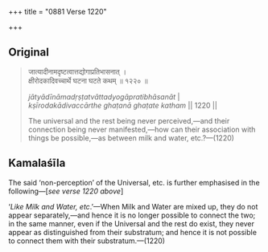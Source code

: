 +++
title = "0881 Verse 1220"

+++
## Original 
>
> जात्यादीनामदृष्टत्वात्तद्योगाप्रतिभासनात् ।  
> क्षीरोदकादिवच्चार्थे घटना घटते कथम् ॥ १२२० ॥ 
>
> *jātyādīnāmadṛṣṭatvāttadyogāpratibhāsanāt* \|  
> *kṣīrodakādivaccārthe ghaṭanā ghaṭate katham* \|\| 1220 \|\| 
>
> The universal and the rest being never perceived,—and their connection being never manifested,—how can their association with things be possible,—as between milk and water, etc.?—(1220)



## Kamalaśīla

The said ‘non-perception’ of the Universal, etc. is further emphasised in the following—[*see verse 1220 above*]

‘*Like Milk and Water, etc*.’—When Milk and Water are mixed up, they do not appear separately,—and hence it is no longer possible to connect the two; in the same manner, even if the Universal and the rest do exist, they never appear as distinguished from their substratum; and hence it is not possible to connect them with their substratum.—(1220)



